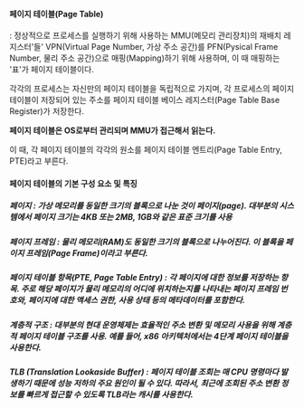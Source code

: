 #### 페이지 테이블(Page Table)
: 정상적으로 프로세스를 실행하기 위해 사용하는 MMU(메모리 관리장치)의 재배치 레지스터'들'
VPN(Virtual Page Number, 가상 주소 공간)를 PFN(Pysical Frame Number, 물리 주소 공간)으로 매핑(Mapping)하기 위해 사용하며, 이 때 매핑하는 '표'가 페이지 테이블이다.

각각의 프로세스는 자신만의 페이지 테이블을 독립적으로 가지며, 각 프로세스의 페이지 테이블이 저장되어 있는 주소를 페이지 테이블 베이스 레지스터(Page Table Base Register)가 저장한다.

**페이지 테이블은 OS로부터 관리되며 MMU가 접근해서 읽는다.** 

이 때, 각 페이지 테이블의 각각의 원소를 페이지 테이블 엔트리(Page Table Entry, PTE)라고 부른다.


#### 페이지 테이블의 기본 구성 요소 및 특징

##### **페이지** : 가상 메모리를 동일한 크기의 블록으로 나눈 것이 페이지(page). 대부분의 시스템에서 페이지 크기는 4KB 또는 2MB, 1GB와 같은 표준 크기를 사용

##### **페이지 프레임** : 물리 메모리(RAM)도 동일한 크기의 블록으로 나누어진다. 이 블록을 페이지 프레임(Page Frame)이라고 부른다.

##### **페이지 테이블 항목(PTE, Page Table Entry)** : 각 페이지에 대한 정보를 저장하는 항목. 주로 해당 페이지가 물리 메모리의 어디에 위치하는지를 나타내는 페이지 프레임 번호와, 페이지에 대한 액세스 권한, 사용 상태 등의 메타데이터를 포함한다.

##### **계층적 구조** : 대부분의 현대 운영체제는 효율적인 주소 변환 및 메모리 사용을 위해 계층적 페이지 테이블 구조를 사용. 예를 들어, x86 아키텍처에서는 4단계 페이지 테이블을 사용한다.

##### **TLB (Translation Lookaside Buffer)** : 페이지 테이블 조회는 매 CPU 명령마다 발생하기 때문에 성능 저하의 주요 원인이 될 수 있다. 따라서, 최근에 조회된 주소 변환 정보를 빠르게 접근할 수 있도록 TLB라는 캐시를 사용한다.
